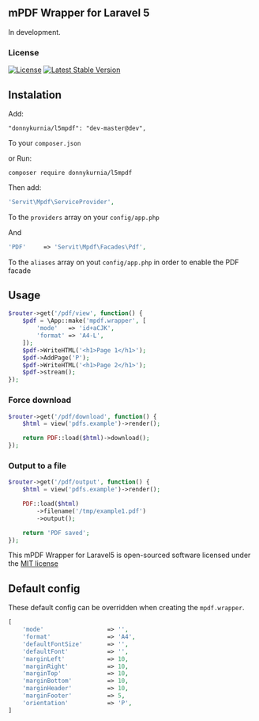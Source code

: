## mPDF Wrapper for Laravel 5
In development.
### License
[![License](https://poser.pugx.org/donnykurnia/l5mpdf/license)](https://packagist.org/packages/donnykurnia/l5mpdf)
[![Latest Stable Version](https://poser.pugx.org/donnykurnia/l5mpdf/v/stable)](https://packagist.org/packages/donnykurnia/l5mpdf)

## Instalation
Add:
```
"donnykurnia/l5mpdf": "dev-master@dev",
```
To your `composer.json`

or Run:
```
composer require donnykurnia/l5mpdf
```

Then add:
```php
'Servit\Mpdf\ServiceProvider',
```
To the `providers` array on your `config/app.php`

And

```php
'PDF'     => 'Servit\Mpdf\Facades\Pdf',
```
To the `aliases` array on yout `config/app.php` in order to enable the PDF facade

## Usage

```php
$router->get('/pdf/view', function() {
    $pdf = \App::make('mpdf.wrapper', [
        'mode'   => 'id+aCJK',
        'format' => 'A4-L',
    ]);
    $pdf->WriteHTML('<h1>Page 1</h1>');
    $pdf->AddPage('P');
    $pdf->WriteHTML('<h1>Page 2</h1>');
    $pdf->stream();
});
```

### Force download
```php
$router->get('/pdf/download', function() {
    $html = view('pdfs.example')->render();

    return PDF::load($html)->download();
});
```

### Output to a file
```php
$router->get('/pdf/output', function() {
    $html = view('pdfs.example')->render();

    PDF::load($html)
        ->filename('/tmp/example1.pdf')
        ->output();

    return 'PDF saved';
});
```
This mPDF Wrapper for Laravel5 is open-sourced software licensed under the [MIT license](http://opensource.org/licenses/MIT)

## Default config

These default config can be overridden when creating the `mpdf.wrapper`.
```php
[
    'mode'                  => '',
    'format'                => 'A4',
    'defaultFontSize'       => '',
    'defaultFont'           => '',
    'marginLeft'            => 10,
    'marginRight'           => 10,
    'marginTop'             => 10,
    'marginBottom'          => 10,
    'marginHeader'          => 10,
    'marginFooter'          => 5,
    'orientation'           => 'P',
]
```
